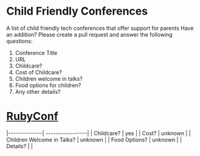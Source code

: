 # Child Friendly Conferences
A list of child friendly tech conferences that offer support for parents
Have an addition? Please create a pull request and answer the following questions:
1. Conference Title
1. URL
1. Childcare?
1. Cost of Childcare?
1. Children welcome in talks?
1. Food options for children?
1. Any other details?

# [RubyConf](https://rubyconf.org/)
|--------------| -----------------|
| Childcare?      | yes    |
| Cost?     | unknown |
| Children Welcome in Talks? | unknown |
| Food Options?   | unknown |
| Details? |  |



